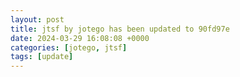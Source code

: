 ```yaml
---
layout: post
title: jtsf by jotego has been updated to 90fd97e
date: 2024-03-29 16:08:08 +0000
categories: [jotego, jtsf]
tags: [update]
---
```


